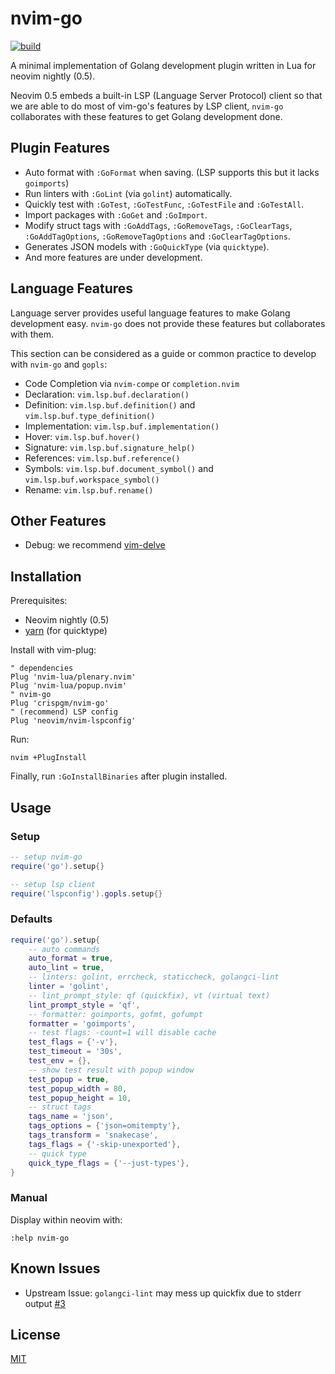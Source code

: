 # nvim-go

[![build](https://github.com/crispgm/nvim-go/actions/workflows/ci.yml/badge.svg)](https://github.com/crispgm/nvim-go/actions/workflows/ci.yml)

A minimal implementation of Golang development plugin written in Lua for neovim nightly (0.5).

Neovim 0.5 embeds a built-in LSP (Language Server Protocol) client so that
we are able to do most of vim-go's features by LSP client,
`nvim-go` collaborates with these features to get Golang development done.

## Plugin Features

- Auto format with `:GoFormat` when saving. (LSP supports this but it lacks `goimports`)
- Run linters with `:GoLint` (via `golint`) automatically.
- Quickly test with `:GoTest`, `:GoTestFunc`, `:GoTestFile` and `:GoTestAll`.
- Import packages with `:GoGet` and `:GoImport`.
- Modify struct tags with `:GoAddTags`, `:GoRemoveTags`, `:GoClearTags`, `:GoAddTagOptions`, `:GoRemoveTagOptions` and `:GoClearTagOptions`.
- Generates JSON models with `:GoQuickType` (via `quicktype`).
- And more features are under development.

## Language Features

Language server provides useful language features to make Golang development easy.
`nvim-go` does not provide these features but collaborates with them.

This section can be considered as a guide or common practice to develop with `nvim-go` and `gopls`:
- Code Completion via `nvim-compe` or `completion.nvim`
- Declaration: `vim.lsp.buf.declaration()`
- Definition: `vim.lsp.buf.definition()` and `vim.lsp.buf.type_definition()`
- Implementation: `vim.lsp.buf.implementation()`
- Hover: `vim.lsp.buf.hover()`
- Signature: `vim.lsp.buf.signature_help()`
- References: `vim.lsp.buf.reference()`
- Symbols: `vim.lsp.buf.document_symbol()` and `vim.lsp.buf.workspace_symbol()`
- Rename: `vim.lsp.buf.rename()`

## Other Features

- Debug: we recommend [vim-delve](https://github.com/sebdah/vim-delve)

## Installation

Prerequisites:
- Neovim nightly (0.5)
- [yarn](http://yarnpkg.com) (for quicktype)

Install with vim-plug:
```viml
" dependencies
Plug 'nvim-lua/plenary.nvim'
Plug 'nvim-lua/popup.nvim'
" nvim-go
Plug 'crispgm/nvim-go'
" (recommend) LSP config
Plug 'neovim/nvim-lspconfig'
```

Run:
```shell
nvim +PlugInstall
```

Finally, run `:GoInstallBinaries` after plugin installed.

## Usage

### Setup

```lua
-- setup nvim-go
require('go').setup{}

-- setup lsp client
require('lspconfig').gopls.setup{}
```

### Defaults

```lua
require('go').setup{
    -- auto commands
    auto_format = true,
    auto_lint = true,
    -- linters: golint, errcheck, staticcheck, golangci-lint
    linter = 'golint',
    -- lint_prompt_style: qf (quickfix), vt (virtual text)
    lint_prompt_style = 'qf',
    -- formatter: goimports, gofmt, gofumpt
    formatter = 'goimports',
    -- test flags: -count=1 will disable cache
    test_flags = {'-v'},
    test_timeout = '30s',
    test_env = {},
    -- show test result with popup window
    test_popup = true,
    test_popup_width = 80,
    test_popup_height = 10,
    -- struct tags
    tags_name = 'json',
    tags_options = {'json=omitempty'},
    tags_transform = 'snakecase',
    tags_flags = {'-skip-unexported'},
    -- quick type
    quick_type_flags = {'--just-types'},
}
```

### Manual

Display within neovim with:
```vim
:help nvim-go
```

## Known Issues

- Upstream Issue: `golangci-lint` may mess up quickfix due to stderr output [#3](https://github.com/crispgm/nvim-go/issues/3)

## License

[MIT](/LICENSE)
